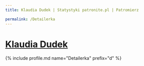 ```yaml
---
title: Klaudia Dudek | Statystyki patronite.pl | Patromierz

permalink: /Detailerka
---
```


# [Klaudia Dudek](https://patronite.pl/Detailerka)

{% include profile.md name="Detailerka" prefix="d" %}
